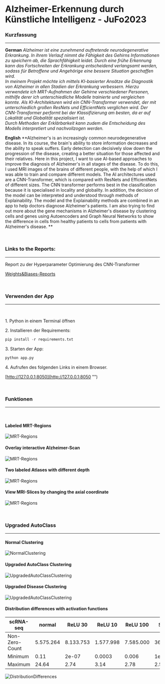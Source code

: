 # <b>Alzheimer-Erkennung durch Künstliche Intelligenz</b> - JuFo2023

<h3>Kurzfassung</h3>
<hr>

__German__
<span><em>
Alzheimer ist eine zunehmend auftretende neurodegenerative Erkrankung. In ihrem Verlauf nimmt die Fähigkeit des Gehirns Informationen zu speichern ab, die Sprachfähigkeit leidet. Durch eine frühe Erkennung kann das Fortschreiten der Erkrankung entscheidend verlangsamt werden, sodass für Betroffene und Angehörige eine bessere Situation geschaffen wird.<br>
In meinem Projekt möchte ich mittels KI-basierter Ansätze die Diagnostik von Alzheimer in allen Stadien der Erkrankung verbessern. Hierzu verwendete ich MRT-Aufnahmen der Gehirne verschiedener Personen, mithilfe derer ich unterschiedliche Modelle trainierte und vergleichen konnte. Als KI-Architekturen wird ein CNN-Transformer verwendet, der mit unterschiedlich großen ResNets und EfficientNets verglichen wird. Der CNN-Transformer performt bei der Klassifizierung am besten, da er auf Lokalität und Globalität spezialisiert ist. <br>
Durch Methoden der Erklärbarkeit kann zudem die Entscheidung des Modells interpretiert und nachvollzogen werden. </em></span>

__English__
**Alzheimer's is an increasingly common neurodegenerative disease. In its course, the brain's ability to store information decreases and the ability to speak suffers. Early detection can decisively slow down the progression of the disease, creating a better situation for those affected and their relatives.
Here in this project, I want to use AI-based approaches to improve the diagnosis of Alzheimer's in all stages of the disease. To do this, I used MRI images of the brains of different people, with the help of which I was able to train and compare different models. The AI architectures used are a CNN-Transformer, which is compared with ResNets and EfficientNets of different sizes. The CNN transformer performs best in the classification because it is specialised in locality and globality. In addition, the decision of the model can be interpreted and understood through methods of Explainability. 
The model and the Explainability methods are combined in an app to help doctors diagnose Alzheimer's patients.
I am also trying to find out more about the gene mechanisms in Alzheimer's disease by clustering cells and genes using Autoencoders and Graph Neural Networks to show the difference in cells from healthy patients to cells from patients with Alzheimer's disease.
**

<br>
<h3>Links to the Reports:</h3>
<hr>
Report zu der Hyperparameter Optimierung des CNN-Transformer
<br>

[Weights&Biases-Reports](https://api.wandb.ai/links/nbennewiz/j8svnd3w "")
<br>

<br>
<h3>Verwenden der App</h3>
<hr>
<br>
<p>1. Python in einem Terminal öffnen</p>
<p>2. Installieren der Requirements:</p>

```python
pip install -r requirements.txt
```

<p>3. Starten der App:</p>

```python
python app.py
```

<p>4. Aufrufen des folgenden Links in einem Browser.</p>

[http://127.0.0.1:8050](http://127.0.0.1:8050 "") 

<br>
<h3>Funktionen</h3>
<hr>
<br>
<h4>Labeled MRT-Regions</h4>

![MRT-Regions](/MRI-Regions-Viewer/assets/ScreenshotMRT-Regions.png)
<h4>Overlay interactive Alzheimer-Scan</h4>

![MRT-Regions](/MRI-Regions-Viewer/assets/ScreenshotHeatmap.png)
<h4>Two labeled Atlases with different depth</h4>

![MRT-Regions](/MRI-Regions-Viewer/assets/ScreenshotLabeledAtlas.png)
<h4>View MRI-Slices by changing the axial coordinate</h4>

![MRT-Regions](/MRI-Regions-Viewer/assets/ScreenshotHumanMRT.png)

<br>
<h3>Upgraded AutoClass</h3>
<hr>

<span><em>
</em></span>


<h4>Normal Clustering</h4>

![NormalClustering](/Genexpressions-Beziehungen/assets/NormalClustering.png)
<h4>Upgraded AutoClass Clustering</h4>

![UpgradedAutoClassClustering](/Genexpressions-Beziehungen/assets/AutoClass_comparision.png)
<h4>Upgraded Disease Clustering</h4>

![UpgradedAutoClassClustering](/Genexpressions-Beziehungen/assets/AutoClass_DC_comparision.png)
<h4>Distribution differences with activation functions</h4>


|        scRNA-seq        | normal | ReLU 30| ReLU  10  | ReLU 100 |  Softplus |
| -------------- | ------ | --------- | ---- | ---- | ----- |
| Non-Zero-Count |    5.575.264    | 8.133.753 | 1.577.998 |  7.585.000 |  36.027.458     |
| Minimum        |     0.11   | 2e-07   | 0.0003 |   0.006   |  1e-45     |
| Maximum               |   24.64   |      2.74 | 3.14 |   2.78   |     2.58     |


![DistributionDifferences](/Genexpressions-Beziehungen/assets/Distributions_with_activations.png)
<br>
<br>
